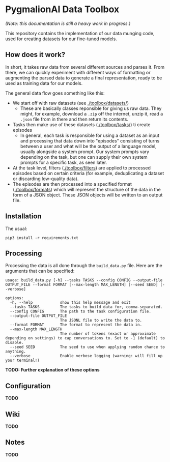 # PygmalionAI Data Toolbox

*(Note: this documentation is still a heavy work in progress.)*

This repository contains the implementation of our data munging code, used for creating datasets for our fine-tuned models.

## How does it work?

In short, it takes raw data from several different sources and parses it. From there, we can quickly experiment with different ways of formatting or augmenting the parsed data to generate a final representation, ready to be used as training data for our models.

The general data flow goes something like this:

- We start off with raw datasets (see [./toolbox/datasets/](./toolbox/datasets/))
  - These are basically classes reponsible for giving us raw data. They might, for example, download a `.zip` off the internet, unzip it, read a `.json` file from in there and then return its contents.
- Tasks then make use of these datasets ([./toolbox/tasks/](./toolbox/tasks/)) ti create episodes
  - In general, each task is responsible for using a dataset as an input and processing that data down into "episodes" consisting of turns between a user and what will be the output of a language model, usually alongside a system prompt. Our system prompts vary depending on the task, but one can supply their own system prompts for a specific task, as seen later.
- At the task level, filters ([./toolbox/filters](./toolbox/filters/)) are applied to processed episodes based on certain criteria (for example, deduplicating a dataset or discarding low-quality data).
- The episodes are then processed into a specified format ([./toolbox/formats](./toolbox/formats/)) which will represent the structure of the data in the form of a JSON object. These JSON objects will be written to an output file.

## Installation
The usual:

`pip3 install -r requirements.txt`

## Processing

Processing the data is all done through the `build_data.py` file. Here are the arguments that can be specified:

```
usage: build_data.py [-h] --tasks TASKS --config CONFIG --output-file OUTPUT_FILE --format FORMAT [--max-length MAX_LENGTH] [--seed SEED] [--verbose]

options:
  -h, --help            show this help message and exit
  --tasks TASKS         The tasks to build data for, comma-separated.
  --config CONFIG       The path to the task configuration file.
  --output-file OUTPUT_FILE
                        The JSONL file to write the data to.
  --format FORMAT       The format to represent the data in.
  --max-length MAX_LENGTH
                        The number of tokens (exact or approximate depending on settings) to cap conversations to. Set to -1 (default) to disable.
  --seed SEED           The seed to use when applying random chance to anything.
  --verbose             Enable verbose logging (warning: will fill up your terminal!)
```

**TODO: Further explanation of these options**

## Configuration
**TODO**

## Wiki
**TODO**

## Notes
**TODO**